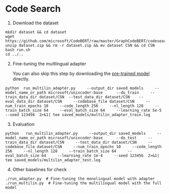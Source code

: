 # Code Search

1. Download the dataset


```
mkdir dataset && cd dataset
wget https://github.com/microsoft/CodeBERT/raw/master/GraphCodeBERT/codesearch/dataset.zip
unzip dataset.zip && rm -r dataset.zip && mv dataset CSN && cd CSN
bash run.sh 
cd ../..
```


2. Fine-tuning the multlingual adapter

   You can also skip this step by downloading the [pre-trained model]() directly.
```
python  run_multilin_adapter.py     --output_dir saved_models     --model_name_or_path microsoft/unixcoder-base      --do_train     --train_data_dir dataset/CSN  --test_data_dir dataset/CSN    --eval_data_dir dataset/CSN     --codebase_file dataset/CSN     --num_train_epochs 10     --code_length 256     --nl_length 128     --train_batch_size 64     --eval_batch_size 64     --learning_rate 5e-5     --seed 123456  2>&1| tee saved_models/multilin_adapter_train.log
```

3. Evaluation
```
python   run_multilin_adapter.py     --output_dir saved_models     --model_name_or_path microsoft/unixcoder-base      --do_test     --train_data_dir dataset/CSN     --test_data_dir dataset/CSN     --codebase_file dataset/CSN     --num_train_epochs 10     --code_length 256     --nl_length 128     --train_batch_size 64     --eval_batch_size 64     --learning_rate 1e-4     --seed 123456  2>&1| tee saved_models/multilin_adapter_test.log
```

4. Other baselines for check
```
./run_adapter.py  # Fine-tuning the monolingual model with adapter
./run_multilin.py  # Fine-tuning the multilingual model with the full model
```
